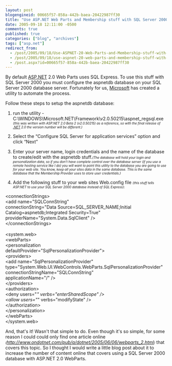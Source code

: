 ```yaml
---
layout: post
blogengineid: 00665f57-858a-442b-baea-20422987ff30
title: "Use ASP.NET Web Parts and Membership stuff with SQL Server 2000"
date: 2005-09-18 12:11:00 -0500
comments: true
published: true
categories: ["blog", "archives"]
tags: ["asp.net"]
redirect_from: 
  - /post/2005/09/18/Use-ASPNET-20-Web-Parts-and-Membership-stuff-with-SQL-Server-2000
  - /post/2005/09/18/use-aspnet-20-web-parts-and-membership-stuff-with-sql-server-2000
  - /post.aspx?id=00665f57-858a-442b-baea-20422987ff30
---
```

<!-- more -->

By default <a title="ASP.NET" href="http://asp.net" target="_blank">ASP.NET</a> 2.0 Web Parts uses SQL Express. To use this stuff with SQL Server 2000 you must configure the aspnetdb database on your SQL Server 2000 database server. Fortunately for us, <a title="Microsoft" href="http://Microsoft.com" target="_blank">Microsoft</a> has created a utility to automate the process.

Follow these steps to setup the aspnetdb database:

1) run the utility - C:\WINDOWS\Microsoft.NET\Framework\v2.0.50215\aspnet_regsql.exe <span style="font-size: x-small;"><em>(this was written with ASP.NET 2.0 Beta 2 (v2.0.50215) as a reference, so with the final release of <a title=".NET" href="http://www.microsoft.com/net/" target="_blank">.NET</a> 2.0 the version number will be different.)</em></span>

2) Select the &ldquo;Configure SQL Server for application services&rdquo; option and click &ldquo;Next&rdquo;

3) Enter your server name, login credentials and the name of the database to create/edit with the aspnetdb stuff.<em><span style="font-size: x-small;">(The database will hold your login and personalization data, so if you don't have complete control over the database server (if you use a remote hosting service like I do) you will want to point this utility to the database you are going to use for your web site. You know, keep all your sites data in the same database. This is the same database that the Membership Provider uses to store user credentials.)</span></em>

4) Add the following stuff to your web sites Web.config file <span style="font-size: x-small;"><em>(this stuff tells ASP.NET to use your SQL Server 2000 database instead of SQL Express)</em>:</span>

&lt;connectionStrings&gt;<br />   &lt;add name="SQLConnString" <br />      connectionString="Data Source=SQL_SERVER_NAME;Initial Catalog=aspnetdb;Integrated Security=True"<br />      providerName="System.Data.SqlClient" /&gt;<br />&lt;/connectionStrings&gt;<br /><br />&lt;system.web&gt;<br />   &lt;webParts&gt;<br />      &lt;personalization<br />         defaultProvider="SqlPersonalizationProvider"&gt;<br />         &lt;providers&gt;<br />            &lt;add name="SqlPersonalizationProvider"<br />               type="System.Web.UI.WebControls.WebParts.SqlPersonalizationProvider"<br />               connectionStringName="SQLConnString"<br />               applicationName="/" /&gt;<br />         &lt;/providers&gt; <br />         &lt;authorization&gt;<br />            &lt;deny users="*" verbs="enterSharedScope" /&gt;<br />            &lt;allow users="*" verbs="modifyState" /&gt;<br />         &lt;/authorization&gt;<br />      &lt;/personalization&gt;<br />   &lt;/webParts&gt;<br />&lt;/system.web&gt;

And, that's it! Wasn't that simple to do. Even though it's so simple, for some reason I could could only find one article online <em><span style="font-size: x-small;">(</span></em><a href="http://www.ondotnet.com/pub/a/dotnet/2005/06/06/webparts_2.html"><em><span style="font-size: x-small;">http://www.ondotnet.com/pub/a/dotnet/2005/06/06/webparts_2.html</span></em></a><em><span style="font-size: x-small;">)</span></em> that covers this topic. So I thought I would write a little blog post about it to increase the number of content online that covers using a SQL Server 2000 database with ASP.NET 2.0 WebParts.
